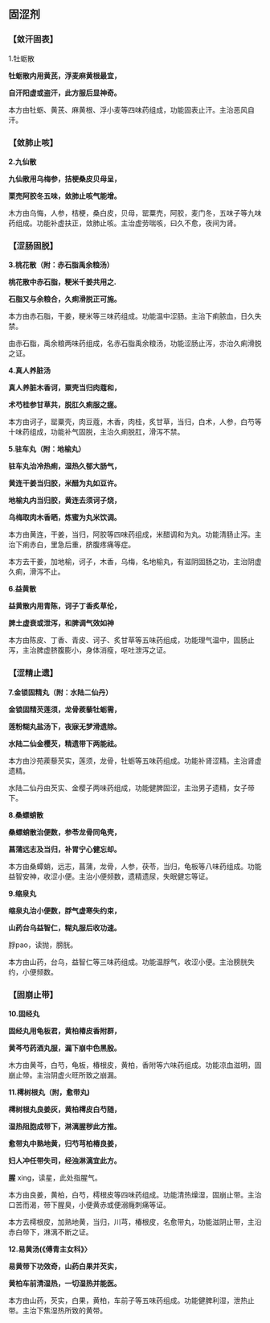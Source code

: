 ## 固涩剂

### 【敛汗固表】

1.牡蛎散

**牡蛎散内用黄芪，浮麦麻黄根最宜，**

**自汗阳虚或盗汗，此方服后显神奇。**

本方由牡蛎、黄芪、麻黄根、浮小麦等四味药组成，功能固表止汗。主治恶风自汗。

### 【敛肺止咳】

**2.九仙散**

**九仙散用乌梅参，拮梗桑皮贝母呈，**

**栗売阿胶冬五味，敛肺止咳气能增。**

木方由乌悔，人参，桔梗，桑白皮，贝母，罂粟売，阿胶，麦门冬，五味子等九味药组成。功能补虚扶正，敛肺止咳。主治虚劳喘咳，曰久不愈，夜间为肾。

### **【涩肠固脱】**

**3.桃花散（附：赤石脂禹余粮汤）**

**桃花散中赤石脂，粳米千姜共用之.**

**石脂又与余粮合，久痢滑脱正可施。**

本方由赤石脂，干姜，粳米等三味药组成。功能温中涩肠。主治下痢脓血，日久失禁。

由赤石脂，禹余粮两味药组成，名赤石脂禹余粮汤，功能涩肠止泻，亦治久痢滑脱之证。

**4.真人养脏汤**

**真人养脏木香诃，粟壳当归肉蔻和，**

**术芍桂参甘草共，脱肛久痢服之瘥。**

本方由诃子，罂粟壳，肉豆蔻，木香，肉桂，炙甘草，当归，白术，人参，白芍等十味药组成，功能补气固脱，主治久痢脱肛，滑泻不禁。

**5.驻车丸（附：地榆丸）**

**驻车丸治冷热痢，湿热久郁大肠气，**

**黄连干姜当归胶，米醋为丸如豆许。**

**地榆丸内当归胶，黄连去须诃子烧，**

**乌梅取肉木香晒，炼蜜为丸米饮调。**

本方由黄连，干姜，当归，阿胶等四味药组成，米醋调和为丸。功能清肠止泻。主治下痢赤白，里急后重，脐腹疼痛等症。

本方去干姜，加地榆，诃子，木香，乌梅，名地榆丸，有滋阴固肠之功，主治阴虚久痢，滑泻不止。

**6.益黄散**

**益黄散内用青陈，诃子丁香炙草伦，**

**脾土虚衰或泄泻，和脾调气效如神**

本方由陈皮、丁香、青皮、诃子、炙甘草等五味药组成，功能理气温中，固肠止泻，主治脾虚脐腹膨小，身体消瘦，呕吐泄泻之证。

### 【涩精止遗】

**7.金锁固精丸（附：水陆二仙丹）**

**金锁固精芡莲须，龙骨蒺藜牡蛎需，**

**莲粉糊丸盐汤下，夜寐无梦滑遗除。**

**水陆二仙金樱芡，精遗带下两能祛。**

本方由沙苑蒺藜芡实，莲须，龙骨，牡蛎等五味药组成。功能补肾涩精。主治肾虚遗精。

水陆二仙丹由芡实、金樱子两味药组成，功能健脾固涩，主治男子遗精，女子带下。

**8.桑螵蛸散**

**桑螵蛸散治便数，参苓龙骨同龟壳，**

**菖蒲远志及当归，补胃宁心健忘却。**

本方由桑蟫蛸，远志，菖蒲，龙骨，人参，茯苓，当归，龟板等八味药组成。功能益智安神，收涩小便。主治小便频数，遗精遗尿，失眠健忘等证。

**9.缩泉丸**

**缩泉丸治小便数，脬气虚寒失约束，**

**山药台乌益智仁，糊丸服后收功速。**

脬pao，读抛，膀胱。

本方由山药，台乌，益智仁等三味药组成。功能温脬气，收涩小便。主治膀胱失约，小便频数。

### 【固崩止带】

**10.固经丸**

**固经丸用龟板君，黄柏椿皮香附群，**

**黄芩芍药酒丸服，漏下崩中色黑殷。**

木方由黄芩，白芍，龟板，椿根皮，黄柏，香附等六味药组成。功能凉血滋明，固崩止带。主治阴虚火旺所致之崩漏。

**11.樗树根丸（附，愈带丸)**

**樗树根丸良姜灰，黄柏樗皮白芍随，**

**湿热阻胞成带下，淋漓腥秽此方推。**

**愈带丸中熟地黄，归芍芎柏椿良姜，**

**妇人冲任带失司，经浊淋漓宜此方。**

**腥** xing，读星，此处指腥气。

本方由良姜，黄柏，白芍，樗根皮等四味药组成。功能清热燥湿，固崩止带。主治口苦而渴，带下腥臭，小便黄赤或便溺癃刺痛等证。

本方去樗根皮，加熟地黄，当归，川芎，椿根皮，名愈带丸，功能滋阴止带，主沿赤白带下，淋漓不断之证。

**12.易黄汤(《傅青主女科》〉**

**易黄带下功效奇，山药白果并芡实，**

**黄柏车前清湿热，一切湿热并能医。**

本方由山药，芡实，白果，黄柏，车前子等五味药组成。功能健脾利湿，泄热止带。主治下焦湿热所致的黄带。

